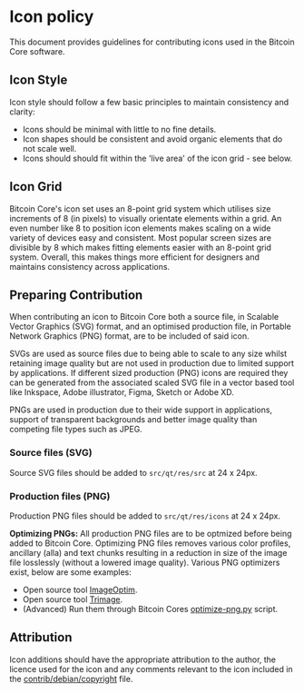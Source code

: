 # Icon policy
This document provides guidelines for contributing icons used in the Bitcoin Core software.



## Icon Style
Icon style should follow a few basic principles to maintain consistency and clarity:

- Icons should be minimal with little to no fine details. 
- Icon shapes should be consistent and avoid organic elements that do not scale well.
- Icons should should fit within the 'live area' of the icon grid - see below. 



## Icon Grid
Bitcoin Core's icon set uses an 8-point grid system which utilises size increments of 8 (in pixels) to visually orientate elements within a grid. An even
number like 8 to position icon elements makes scaling on a wide variety of devices easy and consistent. Most popular screen sizes are divisible by 8 which makes 
fitting elements easier with an 8-point grid system. Overall, this makes things more efficient for designers and maintains consistency across applications. 



## Preparing Contribution
When contributing an icon to Bitcoin Core both a source file, in Scalable Vector Graphics (SVG) format, and an optimised production file, in Portable Network 
Graphics (PNG) format, are to be included of said icon.

SVGs are used as source files due to being able to scale to any size whilst retaining image quality but are not used in production due to limited support by 
applications. If different sized production (PNG) icons are required they can be generated from the associated scaled SVG file in a vector based tool like 
Inkspace, Adobe illustrator, Figma, Sketch or Adobe XD.

PNGs are used in production due to their wide support in applications, support of transparent backgrounds and better image quality than competing file types 
such as JPEG.

### Source files (SVG)
Source SVG files should be added to `src/qt/res/src` at 24 x 24px.

### Production files (PNG)
Production PNG files should be added to `src/qt/res/icons` at 24 x 24px.

**Optimizing PNGs:** All production PNG files are to be optmized before being added to Bitcoin Core. Optimizing PNG files removes various color profiles, 
ancillary (alla) and text chunks resulting in a reduction in size of the image file losslessly (without a lowered image quality). Various PNG optimizers exist, 
below are some examples:

- Open source tool [ImageOptim](https://imageoptim.com/api).
- Open source tool [Trimage](https://trimage.org/).
- (Advanced) Run them through Bitcoin Cores [optimize-png.py](https://github.com/bitcoin-core/bitcoin-maintainer-tools/blob/master/optimise-pngs.py) script.



## Attribution 
Icon additions should have the appropriate attribution to the author, the licence used for the icon and any comments relevant to the icon included in the 
[contrib/debian/copyright](https://github.com/bitcoin-core/gui/blob/master/contrib/debian/copyright) file.
